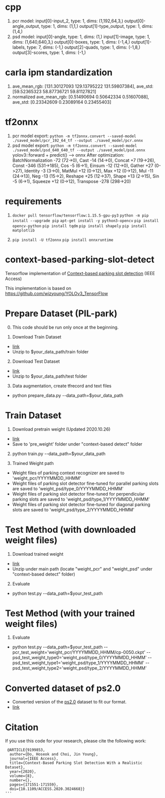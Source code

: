# cpp
1. pcr model:
input[0]-input_2, type: 1, dims: (1,192,64,3,)
output[0]-angle_output, type: 1, dims: (1,1,)
output[1]-type_output, type: 1, dims: (1,4,)
2. psd model:
input[0]-angle, type: 1, dims: (1,)
input[1]-image, type: 1, dims: (1,640,640,3,)
output[0]-boxes, type: 1, dims: (-1,4,)
output[1]-labels, type: 7, dims: (-1,)
output[2]-quads, type: 1, dims: (-1,8,)
output[3]-scores, type: 1, dims: (-1,)

# carla ipm standardization
1. ave_mean_rgb: [131.30127093 129.13795222 131.59807384], ave_std: [59.52365323 58.87736721 59.81127821]
2. normalized ave_mean_rgb: [0.51490694 0.50642334 0.51607088], ave_std: [0.23342609 0.23089164 0.23455403]

# tf2onnx
1. pcr model export: `python -m tf2onnx.convert --saved-model ./saved_model/pcr_192_64_tf --output ./saved_model/pcr.onnx`
2. psd model export: `python -m tf2onnx.convert --saved-model ./saved_model/psd_640_640_tf --output ./saved_model/psd.onnx`
   yolov3::forward + predict() --> onnx
   After optimization: BatchNormalization -72 (72->0), Cast -14 (14->0), Concat +7 (19->26), Const -346 (531->185), Cos -5 (6->1), Einsum -12 (12->0), Gather +27 (0->27), Identity -3 (3->0), MatMul +12 (0->12), Max +12 (0->12), Mul -11 (24->13), Neg -13 (15->2), Reshape +25 (12->37), Shape +13 (2->15), Sin -5 (6->1), Squeeze +12 (0->12), Transpose -278 (298->20)

# requirements
1. `docker pull tensorflow/tensorflow:1.15.5-gpu-py3`
   `python -m pip install --upgrade pip`
   `apt-get install -y python3-opencv`
   `pip install opencv-python`
   `pip install tqdm`
   `pip install shapely`
   `pip install matplotlib`

2. `pip install -U tf2onnx`
   `pip install onnxruntime`

# context-based-parking-slot-detect

Tensorflow implementation of [Context-based parking slot detection](https://ieeexplore.ieee.org/abstract/document/9199853) (IEEE Access)

This implementation is based on https://github.com/wizyoung/YOLOv3_TensorFlow


# Prepare Dataset (PIL-park)
0. This code should be run only once at the beginning.

1. Download Train Dataset
 - [link](https://drive.google.com/file/d/1i6I-71g1fNL7_Qh-Qs1oOKLclrP2qUmO/view?usp=sharing)
 - Unzip to $your_data_path/train folder

2. Download Test Dataset
 - [link](https://drive.google.com/file/d/1z94Oqcy0Dich1GgiMkyPY5-wltsL8_hq/view?usp=sharing)
 - Unzip to $your_data_path/test folder
 
3. Data augmentation, create tfrecord and text files
 - python prepare_data.py --data_path=$your_data_path


# Train Dataset
1. Download pretrain weight (Updated 2020.10.26)
 - [link](https://drive.google.com/drive/folders/1mXbNgNxyXPi7JNsnBaxEv1-nWr7SVoQt)
 - Save to 'pre_weight' folder under "context-based detect" folder
 
2. python train.py --data_path=$your_data_path

3. Trained Weight path
- Weight files of parking context recognizer are saved to 'weight_pcr/YYYYMMDD_HHMM'
- Weight files of parking slot detector fine-tuned for parallel parking slots are saved to 'weight_psd/type_0/YYYYMMDD_HHMM'
- Weight files of parking slot detector fine-tuned for perpendicular parking slots are saved to 'weight_psd/type_1/YYYYMMDD_HHMM'
- Weight files of parking slot detector fine-tuned for diagonal parking slots are saved to 'weight_psd/type_2/YYYYMMDD_HHMM'


# Test Method (with downloaded weight files)
1. Download trained weight
 - [link](https://drive.google.com/file/d/1g3PXkTn8-pmIotjJqX_aR1ZPJNrrmWKG/view?usp=sharing)
 - Unzip under main path (locate "weight_pcr" and "weight_psd" under "context-based detect" folder)
 
2. Evaluate
 - python test.py --data_path=$your_test_path
 

# Test Method (with your trained weight files)
1. Evaluate
 - python test.py --data_path=$your_test_path --pcr_test_weight='weight_pcr/YYYYMMDD_HHMM/cp-0050.ckpt' --psd_test_weight_type0='weight_psd/type_0/YYYYMMDD_HHMM' --psd_test_weight_type1='weight_psd/type_1/YYYYMMDD_HHMM' --psd_test_weight_type2='weight_psd/type_2/YYYYMMDD_HHMM'
 
 
 
# Converted dataset of ps2.0
- Converted version of the [ps2.0](https://cslinzhang.github.io/deepps/) dataset to fit our format.
- [link](https://drive.google.com/file/d/1vM_u_YNFTdv7eHhwn4ExXE98_7BpSa3X/view?usp=sharing)
 
 
 # Citation
If you use this code for your research, please cite the following work:
``` 
 @ARTICLE{9199853,
  author={Do, Hoseok and Choi, Jin Young},
  journal={IEEE Access}, 
  title={Context-Based Parking Slot Detection With a Realistic Dataset}, 
  year={2020},
  volume={8},
  number={},
  pages={171551-171559},
  doi={10.1109/ACCESS.2020.3024668}}
'''
